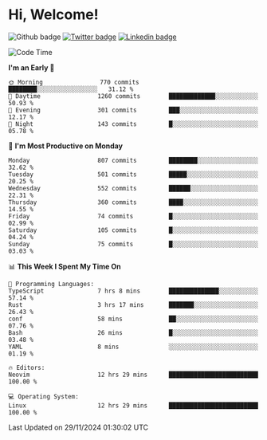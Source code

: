   # Hi, Welcome!
  ![Github badge](https://img.shields.io/github/followers/kraken-afk.svg?style=social&label=Follow&maxAge=2592000)
  [![Twitter badge](https://img.shields.io/badge/-Twitter-00acee?style=flat-square&logo=Twitter&logoColor=white)](https://twitter.com/trshppl)
  [![Linkedin badge](https://img.shields.io/badge/LinkedIn-0077B5?style=flat-square&logo=linkedin&logoColor=white)](https://www.linkedin.com/in/noveanrer)
<!--START_SECTION:waka-->
![Code Time](http://img.shields.io/badge/Code%20Time-474%20hrs%205%20mins-blue)

**I'm an Early 🐤** 

```text
🌞 Morning                770 commits         ████████░░░░░░░░░░░░░░░░░   31.12 % 
🌆 Daytime                1260 commits        █████████████░░░░░░░░░░░░   50.93 % 
🌃 Evening                301 commits         ███░░░░░░░░░░░░░░░░░░░░░░   12.17 % 
🌙 Night                  143 commits         █░░░░░░░░░░░░░░░░░░░░░░░░   05.78 % 
```
📅 **I'm Most Productive on Monday** 

```text
Monday                   807 commits         ████████░░░░░░░░░░░░░░░░░   32.62 % 
Tuesday                  501 commits         █████░░░░░░░░░░░░░░░░░░░░   20.25 % 
Wednesday                552 commits         ██████░░░░░░░░░░░░░░░░░░░   22.31 % 
Thursday                 360 commits         ████░░░░░░░░░░░░░░░░░░░░░   14.55 % 
Friday                   74 commits          █░░░░░░░░░░░░░░░░░░░░░░░░   02.99 % 
Saturday                 105 commits         █░░░░░░░░░░░░░░░░░░░░░░░░   04.24 % 
Sunday                   75 commits          █░░░░░░░░░░░░░░░░░░░░░░░░   03.03 % 
```


📊 **This Week I Spent My Time On** 

```text
💬 Programming Languages: 
TypeScript               7 hrs 8 mins        ██████████████░░░░░░░░░░░   57.14 % 
Rust                     3 hrs 17 mins       ███████░░░░░░░░░░░░░░░░░░   26.43 % 
conf                     58 mins             ██░░░░░░░░░░░░░░░░░░░░░░░   07.76 % 
Bash                     26 mins             █░░░░░░░░░░░░░░░░░░░░░░░░   03.48 % 
YAML                     8 mins              ░░░░░░░░░░░░░░░░░░░░░░░░░   01.19 % 

🔥 Editors: 
Neovim                   12 hrs 29 mins      █████████████████████████   100.00 % 

💻 Operating System: 
Linux                    12 hrs 29 mins      █████████████████████████   100.00 % 
```


 Last Updated on 29/11/2024 01:30:02 UTC
<!--END_SECTION:waka-->
